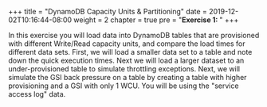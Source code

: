 +++
title = "DynamoDB Capacity Units & Partitioning"
date = 2019-12-02T10:16:44-08:00
weight = 2
chapter = true
pre = "<b>Exercise 1: </b>"
+++


In this exercise you will load data into DynamoDB tables that are provisioned with different Write/Read capacity units, and compare the load times for different data sets. First, we will load a smaller data set to a table and note down the quick execution times. Next we will load a larger dataset to an under-provisioned table to simulate throttling exceptions. Next, we will simulate the GSI back pressure on a table by creating a table with higher provisioning and a GSI with only 1 WCU. You will be using the "service access log" data.
